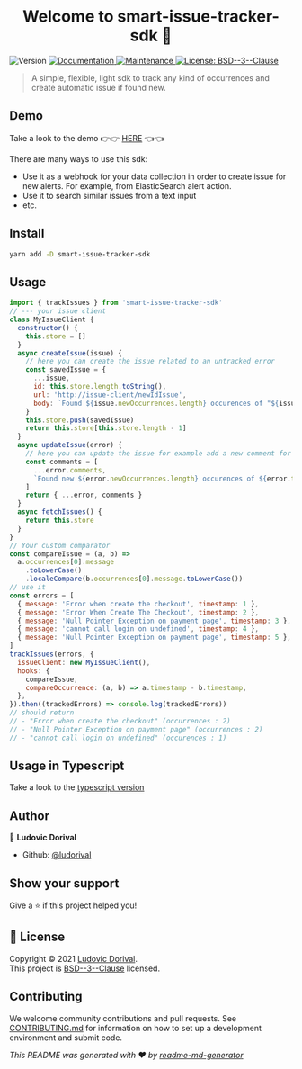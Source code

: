 <h1 align="center">Welcome to smart-issue-tracker-sdk 👋</h1>
<p>
  <img alt="Version" src="https://img.shields.io/badge/version-0.0.1-blue.svg?cacheSeconds=2592000" />
  <a href="https://github.com/ludorival/smart-issue-tracker-sdk#readme" target="_blank">
    <img alt="Documentation" src="https://img.shields.io/badge/documentation-yes-brightgreen.svg" />
  </a>
  <a href="https://github.com/ludorival/smart-issue-tracker-sdk/graphs/commit-activity" target="_blank">
    <img alt="Maintenance" src="https://img.shields.io/badge/Maintained%3F-yes-green.svg" />
  </a>
  <a href="https://github.com/ludorival/smart-issue-tracker-sdk/blob/master/LICENSE" target="_blank">
    <img alt="License: BSD--3--Clause" src="https://img.shields.io/github/license/ludorival/smart-issue-tracker-sdk" />
  </a>
</p>

> A simple, flexible, light sdk to track any kind of occurrences and create automatic issue if found new.

## Demo

Take a look to the demo 👉👉 [HERE](https://ludorival.github.io/demo-smart-issue-tracker-sdk/) 👈👈

There are many ways to use this sdk:

- Use it as a webhook for your data collection in order to create issue for new alerts. For example, from ElasticSearch alert action.
- Use it to search similar issues from a text input
- etc.

## Install

```sh
yarn add -D smart-issue-tracker-sdk
```

## Usage

```js
import { trackIssues } from 'smart-issue-tracker-sdk'
// --- your issue client
class MyIssueClient {
  constructor() {
    this.store = []
  }
  async createIssue(issue) {
    // here you can create the issue related to an untracked error
    const savedIssue = {
      ...issue,
      id: this.store.length.toString(),
      url: 'http://issue-client/newIdIssue',
      body: `Found ${issue.newOccurrences.length} occurences of "${issue.title}"`,
    }
    this.store.push(savedIssue)
    return this.store[this.store.length - 1]
  }
  async updateIssue(error) {
    // here you can update the issue for example add a new comment for new occurences
    const comments = [
      ...error.comments,
      `Found new ${error.newOccurrences.length} occurences of ${error.title}`,
    ]
    return { ...error, comments }
  }
  async fetchIssues() {
    return this.store
  }
}
// Your custom comparator
const compareIssue = (a, b) =>
  a.occurrences[0].message
    .toLowerCase()
    .localeCompare(b.occurrences[0].message.toLowerCase())
// use it
const errors = [
  { message: 'Error when create the checkout', timestamp: 1 },
  { message: 'Error When Create The Checkout', timestamp: 2 },
  { message: 'Null Pointer Exception on payment page', timestamp: 3 },
  { message: 'cannot call login on undefined', timestamp: 4 },
  { message: 'Null Pointer Exception on payment page', timestamp: 5 },
]
trackIssues(errors, {
  issueClient: new MyIssueClient(),
  hooks: {
    compareIssue,
    compareOccurrence: (a, b) => a.timestamp - b.timestamp,
  },
}).then((trackedErrors) => console.log(trackedErrors))
// should return
// - "Error when create the checkout" (occurrences : 2)
// - "Null Pointer Exception on payment page" (occurrences : 2)
// - "cannot call login on undefined" (occurences : 1)
```

## Usage in Typescript

Take a look to the [typescript version](usage.ts)

## Author

👤 **Ludovic Dorival**

- Github: [@ludorival](https://github.com/ludorival)

## Show your support

Give a ⭐️ if this project helped you!

## 📝 License

Copyright © 2021 [Ludovic Dorival](https://github.com/ludorival).<br />
This project is [BSD--3--Clause](https://github.com/ludorival/smart-issue-tracker-sdk/blob/master/LICENSE) licensed.

## Contributing

We welcome community contributions and pull requests. See [CONTRIBUTING.md](CONTRIBUTIONS.md) for information on how to set up a development environment and submit code.

_This README was generated with ❤️ by [readme-md-generator](https://github.com/kefranabg/readme-md-generator)_
